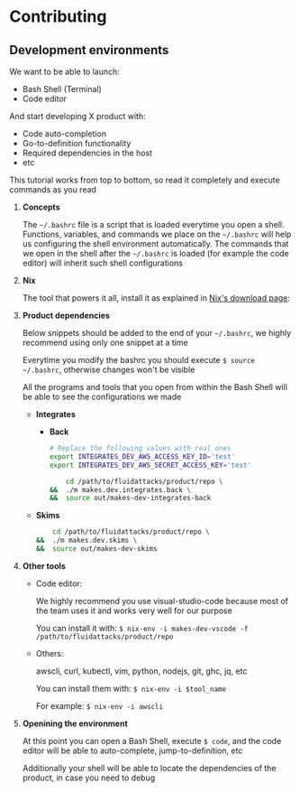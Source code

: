 # Contributing

## Development environments

We want to be able to launch:
- Bash Shell (Terminal)
- Code editor

And start developing X product with:
- Code auto-completion
- Go-to-definition functionality
- Required dependencies in the host
- etc

This tutorial works from top to bottom,
so read it completely and execute commands as you read

1. **Concepts**

    The `~/.bashrc` file is a script that is loaded everytime you open a shell.
    Functions, variables, and commands we place on the `~/.bashrc` will help us configuring the shell environment automatically. The commands that we open in the shell after the `~/.bashrc` is loaded (for example the code editor) will inherit such shell configurations

1. **Nix**

    The tool that powers it all, install it as explained in
    [Nix's download page](https://nixos.org/download.html):

1. **Product dependencies**

    Below snippets should be added to the end of your `~/.bashrc`,
    we highly recommend using only one snippet at a time

    Everytime you modify the bashrc you should execute `$ source ~/.bashrc`,
    otherwise changes won't be visible

    All the programs and tools that you open from within the Bash Shell will
    be able to see the configurations we made

    - **Integrates**

        - **Back**

            ```bash
            # Replace the following values with real ones
            export INTEGRATES_DEV_AWS_ACCESS_KEY_ID='test'
            export INTEGRATES_DEV_AWS_SECRET_ACCESS_KEY='test'

                cd /path/to/fluidattacks/product/repo \
            &&  ./m makes.dev.integrates.back \
            &&  source out/makes-dev-integrates-back
            ```

    - **Skims**

        ```bash
            cd /path/to/fluidattacks/product/repo \
        &&  ./m makes.dev.skims \
        &&  source out/makes-dev-skims
        ```

1. **Other tools**

    - Code editor:

      We highly recommend you use visual-studio-code because most of the team uses it and works very well for our purpose

      You can install it with:
      `$ nix-env -i makes-dev-vscode -f /path/to/fluidattacks/product/repo`

    - Others:

      awscli, curl, kubectl, vim, python, nodejs, git, ghc, jq, etc

      You can install them with:
      `$ nix-env -i $tool_name`

      For example: `$ nix-env -i awscli`

1. **Openining the environment**

    At this point you can open a Bash Shell,
    execute `$ code`, and the code editor will be able to auto-complete,
    jump-to-definition, etc

    Additionally your shell will be able to locate the dependencies of the product,
    in case you need to debug

